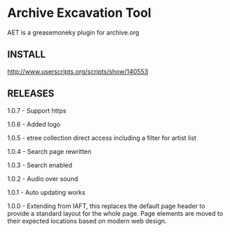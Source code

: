 Archive Excavation Tool
=======================
AET is a greasemoneky plugin for archive.org

INSTALL
-------
http://www.userscripts.org/scripts/show/140553

RELEASES
--------
1.0.7 - Support https

1.0.6 - Added logo

1.0.5 - etree collection direct access including a filter for artist list

1.0.4 - Search page rewritten

1.0.3 - Search enabled

1.0.2 - Audio over sound

1.0.1 - Auto updating works 

1.0.0 - Extending from IAFT, this replaces the default page header to provide a standard layout for the whole page.  Page elements are moved to their expected locations based on modern web design.
